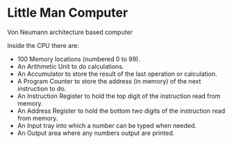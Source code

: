 # Little Man Computer

Von Neumann architecture based computer

Inside the CPU there are:
-  100 Memory locations (numbered 0 to 99).
-  An Arithmetic Unit to do calculations.
-  An Accumulator to store the result of the last operation or calculation.
-  A Program Counter to store the address (in memory) of the next instruction to do.
-  An Instruction Register to hold the top digit of the instruction read from memory.
-  An Address Register to hold the bottom two digits of the instruction read from memory.
-  An Input tray into which a number can be typed when needed.
-  An Output area where any numbers output are printed.
